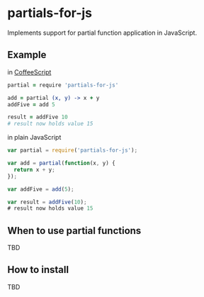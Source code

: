 partials-for-js
===============

Implements support for partial function application in JavaScript.

Example
-------

in [CoffeeScript](http://coffeescript.org/)

```coffeescript
partial = require 'partials-for-js'

add = partial (x, y) -> x + y
addFive = add 5

result = addFive 10
# result now holds value 15
```

in plain JavaScript

```javascript
var partial = require('partials-for-js');

var add = partial(function(x, y) {
  return x + y;
});

var addFive = add(5);

var result = addFive(10);
# result now holds value 15
```

When to use partial functions
-----------------------------

TBD

How to install
--------------

TBD